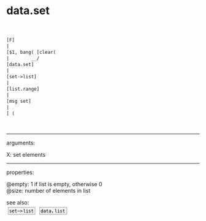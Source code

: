 # data.set

```


[F]
|
[$1, bang( [clear(
|        __/
[data.set]
|
[set->list]
|
[list.range]
|
[msg set]
|
[ (

            
```
---
arguments:

X: set elements<br>

---
properties:

@empty: 1 if list is
            empty, otherwise 0<br>
@size: number of
            elements in list<br>

see also:<br>
![set-&gt;list](img/object_set-&gt;list.png)
![data.list](img/object_data.list.png)
